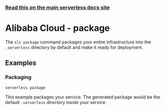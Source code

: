 <!--
title: Serverless Framework Commands - Alibaba Cloud Function Compute - Package
menuText: package
menuOrder: 3
description: Package your service according to a specified provider
layout: Doc
-->

<!-- DOCS-SITE-LINK:START automatically generated  -->
### [Read this on the main serverless docs site](https://www.serverless.com/framework/docs/providers/aliyun/cli-reference/package)
<!-- DOCS-SITE-LINK:END -->

# Alibaba Cloud - package


The `sls package` command packages your entire infrastructure into the `.serverless` directory by default and make it ready for deployment.

## Examples

### Packaging

```bash
serverless package
```

This example packages your service. The generated package would be the default `.serverless` directory inside your service.
